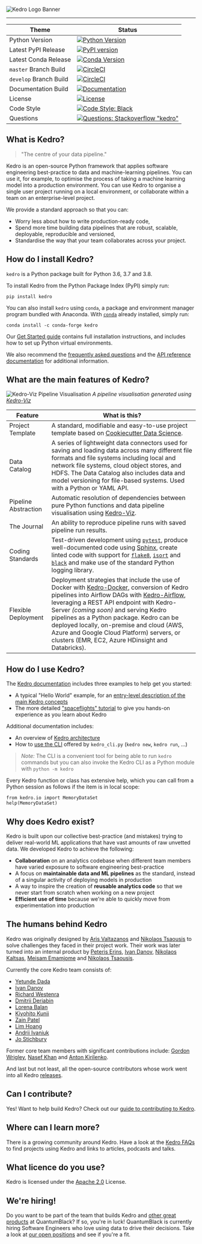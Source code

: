 ![Kedro Logo Banner](https://raw.githubusercontent.com/quantumblacklabs/kedro/develop/static/img/kedro_banner.png)

-----------------

| Theme | Status |
|------------------------|-------------------------------------------------------------------------------------------------------------------------------------------------------------------------------------------------------------------------------------------------------------------------------------------------------------------------------------|
| Python Version | [![Python Version](https://img.shields.io/badge/python-3.6%20%7C%203.7%20%7C%203.8-blue.svg)](https://pypi.org/project/kedro/) |
| Latest PyPI Release | [![PyPI version](https://badge.fury.io/py/kedro.svg)](https://pypi.org/project/kedro/) |
| Latest Conda Release | [![Conda Version](https://img.shields.io/conda/vn/conda-forge/kedro.svg)](https://anaconda.org/conda-forge/kedro) |
| `master` Branch Build | [![CircleCI](https://circleci.com/gh/quantumblacklabs/kedro/tree/master.svg?style=shield)](https://circleci.com/gh/quantumblacklabs/kedro/tree/master) |
| `develop` Branch Build | [![CircleCI](https://circleci.com/gh/quantumblacklabs/kedro/tree/develop.svg?style=shield)](https://circleci.com/gh/quantumblacklabs/kedro/tree/develop) |
| Documentation Build | [![Documentation](https://readthedocs.org/projects/kedro/badge/?version=latest)](https://kedro.readthedocs.io/) |
| License | [![License](https://img.shields.io/badge/license-Apache%202.0-blue.svg)](https://opensource.org/licenses/Apache-2.0) |
| Code Style | [![Code Style: Black](https://img.shields.io/badge/code%20style-black-black.svg)](https://github.com/ambv/black) |
| Questions | [![Questions: Stackoverflow "kedro"](https://img.shields.io/badge/stackoverflow%20tag-kedro-yellow)](https://stackoverflow.com/questions/tagged/kedro) |


## What is Kedro?

> "The centre of your data pipeline."

Kedro is an open-source Python framework that applies software engineering best-practice to data and machine-learning pipelines.  You can use it, for example, to optimise the process of taking a machine learning model into a production environment. You can use Kedro to organise a single user project running on a local environment, or collaborate within a team on an enterprise-level project.

We provide a standard approach so that you can:

 - Worry less about how to write production-ready code,
 - Spend more time building data pipelines that are robust, scalable, deployable, reproducible and versioned,
 - Standardise the way that your team collaborates across your project.


## How do I install Kedro?

`kedro` is a Python package built for Python 3.6, 3.7 and 3.8.

To install Kedro from the Python Package Index (PyPI) simply run:

```
pip install kedro
```

You can also install `kedro` using `conda`, a package and environment manager program bundled with Anaconda. With [`conda`](https://kedro.readthedocs.io/en/stable/02_getting_started/01_prerequisites.html#working-with-virtual-environments) already installed, simply run:

```
conda install -c conda-forge kedro
```

Our [Get Started guide](https://kedro.readthedocs.io/en/stable/02_getting_started/01_prerequisites.html) contains full installation instructions, and includes how to set up Python virtual environments.

We also recommend the [frequently asked questions](https://kedro.readthedocs.io/en/stable/06_resources/01_faq.html) and the [API reference documentation](https://kedro.readthedocs.io/en/stable/kedro.html) for additional information.


## What are the main features of Kedro?

![Kedro-Viz Pipeline Visualisation](https://raw.githubusercontent.com/quantumblacklabs/kedro/develop/static/img/pipeline_visualisation.png)
*A pipeline visualisation generated using [Kedro-Viz](https://github.com/quantumblacklabs/kedro-viz)*


| Feature | What is this? |
|----------------------|----------------------------------------------------------------------------------------------------------------------------------------------------------------------------------------------------------------------------------------------------------------|
| Project Template | A standard, modifiable and easy-to-use project template based on [Cookiecutter Data Science](https://github.com/drivendata/cookiecutter-data-science/). |
| Data Catalog | A series of lightweight data connectors used for saving and loading data across many different file formats and file systems including local and network file systems, cloud object stores, and HDFS. The Data Catalog also includes data and model versioning for file-based systems. Used with a Python or YAML API. |
| Pipeline Abstraction | Automatic resolution of dependencies between pure Python functions and data pipeline visualisation using [Kedro-Viz](https://github.com/quantumblacklabs/kedro-viz). |
| The Journal | An ability to reproduce pipeline runs with saved pipeline run results. |
| Coding Standards | Test-driven development using [`pytest`](https://github.com/pytest-dev/pytest), produce well-documented code using [Sphinx](http://www.sphinx-doc.org/en/master/), create linted code with support for [`flake8`](https://github.com/PyCQA/flake8), [`isort`](https://github.com/timothycrosley/isort) and [`black`](https://github.com/psf/black) and make use of the standard Python logging library. |
| Flexible Deployment | Deployment strategies that include the use of Docker with [Kedro-Docker](https://github.com/quantumblacklabs/kedro-docker), conversion of Kedro pipelines into Airflow DAGs with [Kedro-Airflow](https://github.com/quantumblacklabs/kedro-airflow), leveraging a REST API endpoint with Kedro-Server _(coming soon)_ and serving Kedro pipelines as a Python package. Kedro can be deployed locally, on-premise and cloud (AWS, Azure and Google Cloud Platform) servers, or clusters (EMR, EC2, Azure HDinsight and Databricks). |


## How do I use Kedro?

The [Kedro documentation](https://kedro.readthedocs.io/en/stable/) includes three examples to help get you started:

-   A typical "Hello World" example, for an [entry-level description of the main Kedro concepts](https://kedro.readthedocs.io/en/stable/02_getting_started/04_hello_world.html)
-   The more detailed ["spaceflights" tutorial](https://kedro.readthedocs.io/en/stable/03_tutorial/02_tutorial_template.html) to give you hands-on experience as you learn about Kedro

Additional documentation includes:

- An overview of [Kedro architecture](https://kedro.readthedocs.io/en/stable/06_resources/02_architecture_overview.html)
- How to [use the CLI](https://kedro.readthedocs.io/en/stable/06_resources/03_commands_reference.html) offered by `kedro_cli.py` (`kedro new`, `kedro run`, ...)

> *Note:* The CLI is a convenient tool for being able to run `kedro` commands but you can also invoke the Kedro CLI as a Python module with `python -m kedro`

Every Kedro function or class has extensive help, which you can call from a Python session as follows if the item is in local scope:

```
from kedro.io import MemoryDataSet
help(MemoryDataSet)
```


## Why does Kedro exist?

Kedro is built upon our collective best-practice (and mistakes) trying to deliver real-world ML applications that have vast amounts of raw unvetted data. We developed Kedro to achieve the following:

 - **Collaboration** on an analytics codebase when different team members have varied exposure to software engineering best-practice
 - A focus on **maintainable data and ML pipelines** as the standard, instead of a singular activity of deploying models in production
 - A way to inspire the creation of **reusable analytics code** so that we never start from scratch when working on a new project
 - **Efficient use of time** because we're able to quickly move from experimentation into production

## The humans behind Kedro

Kedro was originally designed by [Aris Valtazanos](https://github.com/arisvqb) and [Nikolaos Tsaousis](https://github.com/tsanikgr) to solve challenges they faced in their project work.
Their work was later turned into an internal product by [Peteris Erins](https://github.com/Pet3ris), [Ivan Danov](https://github.com/idanov), [Nikolaos Kaltsas](https://github.com/nikos-kal), [Meisam Emamjome](https://github.com/misamae) and [Nikolaos Tsaousis](https://github.com/tsanikgr).

Currently the core Kedro team consists of:

* [Yetunde Dada](https://github.com/yetudada)
* [Ivan Danov](https://github.com/idanov)
* [Richard Westenra](https://github.com/richardwestenra)
* [Dmitrii Deriabin](https://github.com/DmitryDeryabin)
* [Lorena Balan](https://github.com/lorenabalan)
* [Kiyohito Kunii](https://github.com/921kiyo)
* [Zain Patel](https://github.com/mzjp2)
* [Lim Hoang](https://github.com/limdauto)
* [Andrii Ivaniuk](https://github.com/andrii-ivaniuk)
* [Jo Stichbury](https://github.com/stichbury)

Former core team members with significant contributions include: [Gordon Wrigley](https://github.com/tolomea), [Nasef Khan](https://github.com/nakhan98) and [Anton Kirilenko](https://github.com/Flid).

And last but not least, all the open-source contributors whose work went into all Kedro [releases](https://github.com/quantumblacklabs/kedro/blob/master/RELEASE.md).

## Can I contribute?

Yes! Want to help build Kedro? Check out our [guide to contributing to Kedro](https://github.com/quantumblacklabs/kedro/blob/master/CONTRIBUTING.md).


## Where can I learn more?

There is a growing community around Kedro. Have a look at the [Kedro FAQs](https://kedro.readthedocs.io/en/stable/06_resources/01_faq.html#how-can-i-find-out-more-about-kedro) to find projects using Kedro and links to articles, podcasts and talks.


## What licence do you use?

Kedro is licensed under the [Apache 2.0](https://github.com/quantumblacklabs/kedro/blob/master/LICENSE.md) License.


## We're hiring!

Do you want to be part of the team that builds Kedro and [other great products](https://quantumblack.com/labs) at QuantumBlack? If so, you're in luck! QuantumBlack is currently hiring Software Engineers who love using data to drive their decisions. Take a look at [our open positions](https://www.quantumblack.com/careers/current-openings#content) and see if you're a fit.
